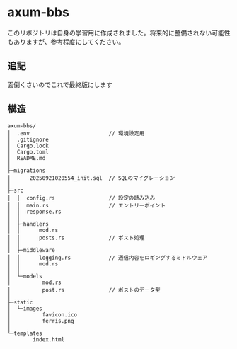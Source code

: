 # axum-bbs
このリポジトリは自身の学習用に作成されました。将来的に整備されない可能性もありますが、参考程度にしてください。

## 追記
面倒くさいのでこれで最終版にします

## 構造
```aiexclude
axum-bbs/
│  .env                         // 環境設定用
│  .gitignore
│  Cargo.lock
│  Cargo.toml
│  README.md
│
├─migrations
│      20250921020554_init.sql  // SQLのマイグレーション
│
├─src
│  │  config.rs                 // 設定の読み込み
│  │  main.rs                   // エントリーポイント
│  │  response.rs
│  │
│  ├─handlers
│  │      mod.rs
│  │      posts.rs              // ポスト処理
│  │
│  ├─middleware
│  │      logging.rs            // 通信内容をロギングするミドルウェア
│  │      mod.rs
│  │
│  └─models
│          mod.rs
│          post.rs              // ポストのデータ型
│
├─static
│  └─images
│          favicon.ico
│          ferris.png
│
└─templates
        index.html
```
